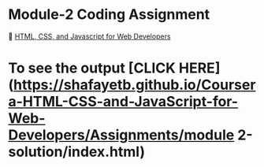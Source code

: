 

# Module-2 Coding Assignment

🔶 <a href="https://www.coursera.org/learn/html-css-javascript-for-web-developers">HTML, CSS, and Javascript for Web Developers</a>

# To see the output [CLICK HERE](https://shafayetb.github.io/Coursera-HTML-CSS-and-JavaScript-for-Web-Developers/Assignments/module 2-solution/index.html)



